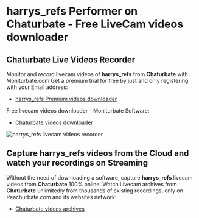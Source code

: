 # harrys_refs Performer on Chaturbate - Free LiveCam videos downloader

## Chaturbate Live Videos Recorder

Monitor and record livecam videos of **harrys_refs** from **Chaturbate** with Moniturbate.com
Get a premium trial for free by just and only registering with your Email address:
* [harrys_refs Premium videos downloader](https://moniturbate.com/request-demo-licence-key.html)

Free livecam videos downloader - Moniturbate Software:
* [Chaturbate videos downloader](https://moniturbate.com/moniturbate-download-software.html)

![harrys_refs livecam videos recorder](https://peachurnet.com/templates/moniturbate-software.png)


## Capture harrys_refs videos from the Cloud and watch your recordings on Streaming

Without the need of downloading a software, capture **harrys_refs** livecam videos from **Chaturbate** 100% online.
Watch Livecam archives from **Chaturbate** unlimitedly from thousands of existing recordings, only on Peachurbate.com and its websites network:
* [Chaturbate videos archives](https://peachurnet.com/)